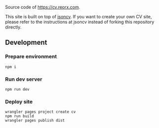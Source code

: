 Source code of https://cv.reorx.com.

This site is built on top of [jsoncv](https://github.com/reorx/jsoncv).
If you want to create your own CV site, please refer to the instructions
at jsoncv instead of forking this repository directly.

## Development

### Prepare environment

```
npm i
```

### Run dev server

```
npm run dev
```

### Deploy site

```
wrangler pages project create cv
npm run build
wrangler pages publish dist
```
